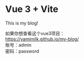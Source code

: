 # Vue 3 + Vite

This is my blog!

如果你想查看这个vue3项目：  
 https://yamimilk.github.io/my-blog/  
账号：admin  
密码：password  
